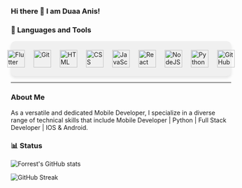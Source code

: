 ### Hi there 👋 I am Duaa Anis!




<!--
**anisduaa/anisduaa** is a ✨ _special_ ✨ repository because its README.md (this file) appears on your GitHub profile.

Here are some ideas to get you started:

- 🔭 I’m currently working on ...
- 🌱 I’m currently learning ...
- 👯 I’m looking to collaborate on ...
- 🤔 I’m looking for help with ...
- 💬 Ask me about ...
- 📫 How to reach me: ...
- 😄 Pronouns: ...
- ⚡ Fun fact: ...
-->

### 🧰 Languages and Tools

<div style="background-color: #f0f0f0; padding: 20px; border-radius: 10px; box-shadow: 0 4px 6px rgba(0, 0, 0, 0.1); display: flex; align-items: center; justify-content: center; gap: 20px;">
    <img alt="Flutter" width="40px" src="https://cdn.jsdelivr.net/gh/devicons/devicon/icons/flutter/flutter-plain.svg" />
    <img alt="Git" width="40px" src="https://cdn.jsdelivr.net/gh/devicons/devicon/icons/git/git-original.svg" />
    <img alt="HTML" width="40px" src="https://cdn.jsdelivr.net/gh/devicons/devicon/icons/html5/html5-plain.svg" />
    <img alt="CSS" width="40px" src="https://cdn.jsdelivr.net/gh/devicons/devicon/icons/css3/css3-plain.svg" />
    <img alt="JavaScript" width="40px" src="https://cdn.jsdelivr.net/gh/devicons/devicon/icons/javascript/javascript-plain.svg" />
    <img alt="React" width="40px" src="https://cdn.jsdelivr.net/gh/devicons/devicon/icons/react/react-original.svg" />
    <img alt="NodeJS" width="40px" src="https://cdn.jsdelivr.net/gh/devicons/devicon/icons/nodejs/nodejs-original.svg" />
    <img alt="Python" width="40px" src="https://cdn.jsdelivr.net/gh/devicons/devicon/icons/python/python-plain.svg" />
    <img alt="GitHub" width="40px" src="https://cdn.jsdelivr.net/gh/devicons/devicon/icons/github/github-original.svg" />
</div>


<hr>

### About Me 
As a versatile and dedicated Mobile Developer, I specialize in a diverse range of technical skills that include Mobile Developer | Python | Full Stack Developer | IOS & Android.

### 📊 Status

![Forrest's GitHub stats](https://github-readme-stats.vercel.app/api?username=anisduaa&show_icons=true&theme=gruvbox)     


![GitHub Streak](https://streak-stats.demolab.com?user=ForrestKnight&theme=gruvbox&border_radius=4.5) 
#

